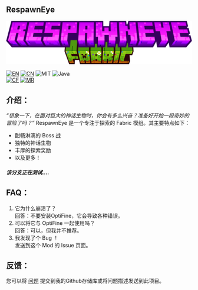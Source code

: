 ## RespawnEye

![LOGO](./icon/icon.png)

[![EN](https://img.shields.io/badge/English-Click-blue)](../README.md)
[![CN](https://img.shields.io/badge/简体中文-Click-blue)](./README_zh.md)
![MIT](https://img.shields.io/badge/License-MIT-green)
![Java](https://img.shields.io/badge/Java-100%25-orange)  
[![CF](https://img.shields.io/badge/CuresForge-RespawnEye-red)](https://www.curseforge.com/minecraft/mc-mods/respawneye)
[![MR](https://img.shields.io/badge/Modrinth-RespawnEye-green)](https://modrinth.com/mod/respawneye)

## 介绍：
*“想象一下，在面对巨大的神话生物时，你会有多么兴奋？准备好开始一段奇妙的冒险了吗？”*
RespawnEye 是一个专注于探索的 Fabric 模组。其主要特点如下：  
 - 酣畅淋漓的 Boss 战
 - 独特的神话生物
 - 丰厚的探索奖励
 - 以及更多！
##### 该分支正在测试....

## FAQ：
1. 它为什么崩溃了？  
回答：不要安装OptiFine，它会导致各种错误。
2. 可以将它与 OptiFine 一起使用吗？  
回答：可以，但我并不推荐。
3. 我发现了个 Bug ！  
   发送到这个 Mod 的 Issue 页面。

## 反馈：
您可以将 [问题](https://github.com/HuanMeng-official/RespawnEye/issues) 提交到我的Github存储库或将问题描述发送到此项目。